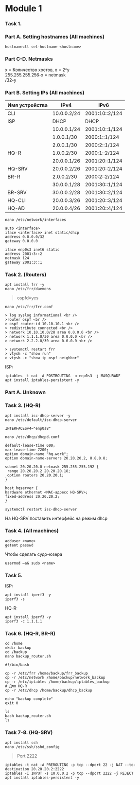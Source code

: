 # Module 1
### Task 1.

### Part A. Setting hostnames (All machines)

```
hostnamectl set-hostname <hostname>
```

### Part C-D. Netmasks

x = Количество хостов, x = 2^y <br />
255.255.255.256-x = netmask <br />
/32-y

### Part B. Setting IPs (All machines)

| Имя устройства | IPv4        | IPv6           |
|----------------|-------------|----------------|
| CLI            | 10.0.0.2/24 | 2001:10::2/124 |
| ISP            | DHCP        | DHCP           |
|                | 10.0.0.1/24 | 2001:10::1/124 |
|                | 1.0.0.1/30  | 2000:1::1/124  |
|                | 2.0.0.1/30  | 2000:2::1/124  |
| HQ-R           | 1.0.0.2/30  | 2000:1::2/124  |
|                | 20.0.0.1/26 | 2001:20::1/124 |
| HQ-SRV         | 20.0.0.2/26 | 2001:20::2/124 |
| BR-R           | 2.0.0.2/30  | 2000:2::2/124  |
|                | 30.0.0.1/28 | 2001:30::1/124 |
| BR-SRV         | 30.0.0.2/28 | 2001:30::2/124 |
| HQ-CLI         | 20.0.0.3/26 | 2001:20::3/124 |
| HQ-AD          | 20.0.0.4/26 | 2001:20::4/124 |


```
nano /etc/network/interfaces
```
```
auto <interface>
iface <interface> inet static/dhcp
address 0.0.0.0/32
gateway 0.0.0.0

iface enp0s3 inet6 static
address 2001:3::2 
netmask 124
gateway 2001:3::1 
```
### Task 2. (Routers)
```
apt install frr -y
nano /etc/frr/daemons
```
> ospfd=yes
```
nano /etc/frr/frr.conf
```
```
> log syslog informational <br />
>router ospf <br />
> ospf router-id 10.10.10.1 <br />
> redistribute connected <br />
> network 10.10.10.0/28 area 0.0.0.0 <br />
> network 1.1.1.0/30 area 0.0.0.0 <br />
> network 2.2.2.0/30 area 0.0.0.0 <br />
```
```
> systemctl restart frr
> vtysh -c "show run"
> vtysh -c "show ip ospf neighbor"
```
ISP:
```
iptables -t nat -A POSTROUTING -o enp0s3 -j MASQURADE
apt install iptables-persistent -y
```
### Part A. Unknown

### Task 3. (HQ-R)
```
apt install isc-dhcp-server -y
nano /etc/default/isc-dhcp-server 
```
```
INTERFACESv4="enp0s8"
```
```
nano /etc/dhcp/dhcpd.conf
```
```
default-lease-time 600; 
max-lease-time 7200;
option domain-name "hq.work";
option domain-name-servers 20.20.20.2, 8.8.8.8;

subnet 20.20.20.0 netmask 255.255.255.192 {
 range 20.20.20.2 20.20.20.18;
 option routers 20.20.20.1;
}

host hqserver {
hardware ethernet <MAC-адресс HQ-SRV>;
fixed-address 20.20.20.2;
}
```
```
systemctl restart isc-dhcp-server
```
На HQ-SRV поставить интерфейс на режим dhcp

### Task 4. (All machines)
```
adduser <name>
getent passwd
```
Чтобы сделать судо-юзера
```
usermod –aG sudo <name> 
```

### Task 5. 
ISP:
```
apt install iperf3 -y
iperf3 -s
```
HQ-R:
```
apt install iperf3 -y
iperf3 -c 1.1.1.1
```


### Task 6. (HQ-R, BR-R)

```
cd /home
mkdir backup
cd /backup
nano backup_router.sh
```
```
#!/bin/bash

cp -r /etc/frr /home/backup/frr_backup
cp -r /etc/network /home/backup/network_backup
cp -r /etc/iptables /home/backup/iptables_backup
# Для HQ-R
cp -r /etc/dhcp /home/backup/dhcp_backup

echo "backup complete"
exit 0
```
```
ls
bash backup_router.sh
ls
```



### Task 7-8. (HQ-SRV)
```
apt install ssh
nano /etc/ssh/sshd_config
```
> Port 2222
```
iptables -t nat -A PREROUTING -p tcp --dport 22 -j NAT --to-destination 20.20.20.2:2222
iptables -I INPUT -s 10.0.0.2 -p tcp --dport 2222 -j REJECT
apt install iptables-persistent -y
```









